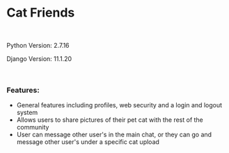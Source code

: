 
<h1>Cat Friends</h1>
<br>
<p>Python Version: 2.7.16</p>
<p>Django Version: 11.1.20</p>
<br>
<h3>Features:</h3>
<ul>
	<li>General features including profiles, web security and a login and logout system</li>
	<li>Allows users to share pictures of their pet cat with the rest of the community</li>
	<li>User can message other user's in the main chat, or they can go and message other user's under a specific cat upload</li>	
</ul>

